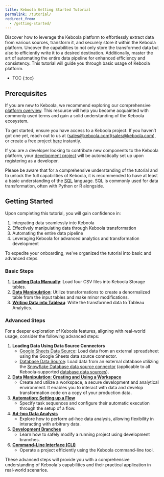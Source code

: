 ```yaml
---
title: Keboola Getting Started Tutorial
permalink: /tutorial/
redirect_from:
  - /getting-started/
---
```


Discover how to leverage the Keboola platform to effortlessly extract data from various sources,  transform it, and securely store it within the Keboola platform. 
Uncover the capabilities to not only store the transformed data but also to efficiently write it to a desired destination. Additionally, master the art of 
automating the entire data pipeline for enhanced efficiency and consistency. This tutorial will guide you through basic usage of Keboola platform.

* TOC
{:toc}

## Prerequisites 

If you are new to Keboola, we recommend exploring our comprehensive [platform overview](/overviews/). 
This resource will help you become acquainted with commonly used terms and gain a solid understanding of the Keboola ecosystem.

To get started, ensure you have access to a Keboola project. If you haven’t got one yet, reach out to us at {sales@keboola.com](sales@keboola.com), 
or create a free project [here](https://connection.north-europe.azure.keboola.com/wizard) instantly.

If you are a developer looking to contribute new components to the Keboola platform, your [development project](https://developers.keboola.com/#development-project) 
will be automatically set up upon registering as a developer. 

Please be aware that for a comprehensive understanding of the tutorial and to unlock the full capabilities of Keboola, it is recommended to have at least a basic understanding of the [SQL](https://en.wikipedia.org/wiki/SQL) language. SQL is commonly used for data transformation, often with Python or R alongside.

## Getting Started
Upon completing this tutorial, you will gain confidence in:
1. Integrating data seamlessly into Keboola
2. Effectively manipulating data through Keboola transformation
3. Automating the entire data pipeline
4. Leveraging Keboola for advanced analytics and transformation development

To expedite your onboarding, we've organized the tutorial into basic and advanced steps.

### Basic Steps
1. [**Loading Data Manually**](/tutorial/load/): Load four CSV files into Keboola Storage tables.
2. [**Data Manipulation**](/tutorial/manipulate/): Utilize transformations to create a denormalized table from the input tables and make minor modifications.
3. [**Writing Data into Tableau**](/tutorial/write/): Write the transformed data to Tableau Analytics.

### Advanced Steps
For a deeper exploration of Keboola features, aligning with real-world usage, consider the following advanced steps:
1. **Loading Data Using Data Source Connectors**
   - [Google Sheets Data Source](/tutorial/load/googledrive/): Load data from an external spreadsheet using the Google Sheets data source connector.
   - [Database Data Source](/tutorial/load/database/): Load data from an external database utilizing the [Snowflake Database data source connector](/tutorial/load/database/) (applicable to all Keboola-supported [database data sources](/components/extractors/database/)).
2. [**Data Manipulation: Creating and Using a Workspace**](/tutorial/manipulate/sandbox/)
   - Create and utilize a workspace, a secure development and analytical environment. It enables you to interact with data and develop transformation code on a copy of your production data.
3. [**Automation: Setting up a Flow**](/tutorial/automate/)
   - Specify task sequences and configure their automatic execution through the setup of a flow.
4. [**Ad-hoc Data Analysis**](/tutorial/ad-hoc/)
   - Explore how to perform ad-hoc data analysis, allowing flexibility in interacting with arbitrary data.
5. [**Development Branches**](/tutorial/branches/)
   - Learn how to safely modify a running project using development branches.
6. [**Command-Line Interface (CLI)**](https://developers.keboola.com/cli/)
   - Operate a project efficiently using the Keboola command-line tool.

These advanced steps will provide you with a comprehensive understanding of Keboola's capabilities and their practical application in real-world scenarios.
